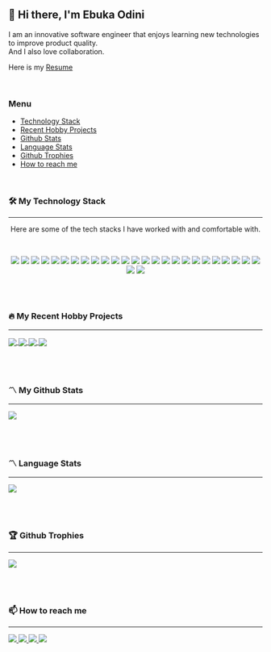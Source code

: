 ## 👋 Hi there, I'm Ebuka Odini

<p>
  I am an innovative software engineer that enjoys learning new technologies to improve product quality.

  <br />
  And I also love collaboration.
</p>

<p>
  Here is my <a href="https://github.com/ebukaodini/ebukaodini/blob/main/Ebuka%20Odini%20Resume.pdf">Resume</a>
</p>
<br />



### Menu
  - [Technology Stack](#-my-technology-stack)
  - [Recent Hobby Projects](#-my-recent-hobby-projects)
  - [Github Stats](#-my-github-stats)
  - [Language Stats](#-language-stats)
  - [Github Trophies](#-github-trophies)
  - [How to reach me](#-how-to-reach-me)

<br />


### 🛠️ My Technology Stack
<hr />

<p align="center">Here are some of the tech stacks I have worked with and comfortable with.</p> <br />

<p align="center">
  <img src="https://img.shields.io/badge/JavaScript-F7DF1E?style=for-the-badge&logo=javascript&logoColor=black" />
  <img src="https://img.shields.io/badge/PHP-777BB4?style=for-the-badge&logo=php&logoColor=white" />
  <img src="https://img.shields.io/badge/Dart-0175C2?style=for-the-badge&logo=dart&logoColor=white" />
  <img src="https://img.shields.io/badge/CSharp-239120?style=for-the-badge&logo=C-Sharp&logoColor=white" />
  <img src="https://img.shields.io/badge/Typescript-3178C6?style=for-the-badge&logo=typescript&logoColor=white" />
  <img src="https://img.shields.io/badge/HTML5-E34F26?style=for-the-badge&logo=html5&logoColor=white" />
  <img src="https://img.shields.io/badge/React-61DAFB?style=for-the-badge&logo=react&logoColor=black" />
  <img src="https://img.shields.io/badge/Flutter-02569B?style=for-the-badge&logo=flutter&logoColor=white" />
  <img src="https://img.shields.io/badge/Node.js-339933?style=for-the-badge&logo=node.js&logoColor=white" />
  <img src="https://img.shields.io/badge/Next.js-000000?style=for-the-badge&logo=next.js&logoColor=white" />
  <img src="https://img.shields.io/badge/CSS3-1572B6?style=for-the-badge&logo=css3&logoColor=white" />
  <img src="https://img.shields.io/badge/Sass-CC6699?style=for-the-badge&logo=sass&logoColor=white" />
  <img src="https://img.shields.io/badge/Bootstrap-563D7C?style=for-the-badge&logo=bootstrap&logoColor=white" />
  <img src="https://img.shields.io/badge/jQuery-0769AD?style=for-the-badge&logo=jquery&logoColor=white" />
  <img src="https://img.shields.io/badge/json-000000?style=for-the-badge&logo=json&logoColor=white" />
  <img src="https://img.shields.io/badge/jwt-000000?style=for-the-badge&logo=JSON Web Tokens&logoColor=white" />
  <img src="https://img.shields.io/badge/MySQL-4479A1?style=for-the-badge&logo=mysql&logoColor=white" />
  <img src="https://img.shields.io/badge/mongodb-47A248.svg?&style=for-the-badge&logo=mongodb&logoColor=white" />
  <img src="https://img.shields.io/badge/sqlite-003B57.svg?&style=for-the-badge&logo=sqlite&logoColor=white" />
  <img src="https://img.shields.io/badge/RxDB-8D1F89?style=for-the-badge&logo=rxdb&logoColor=white" />
  <img src="https://img.shields.io/badge/npm-CB3837?style=for-the-badge&logo=npm&logoColor=white" />
  <img src="https://img.shields.io/badge/Git-F05032?style=for-the-badge&logo=git&logoColor=white" />
  <img src="https://img.shields.io/badge/Amazon_AWS-232F3E?style=for-the-badge&logo=amazon-aws&logoColor=white" />
  <img src="https://img.shields.io/badge/Netlify-00C7B7?style=for-the-badge&logo=netlify&logoColor=white" />
  <img src="https://img.shields.io/badge/Heroku-430098?style=for-the-badge&logo=heroku&logoColor=white" />
  <img src="https://img.shields.io/badge/Firebase-FFCA28?style=for-the-badge&logo=firebase&logoColor=black" />
  <img src="https://img.shields.io/badge/Docker-2496ED?style=for-the-badge&logo=docker&logoColor=white" />
</p>
<br /><br />


### 🔥 My Recent Hobby Projects
<hr />

<a href="https://github.com/ebukaodini/daily-task">
  <img align="center" src="https://github-readme-stats.vercel.app/api/pin/?username=ebukaodini&repo=daily-task&card_width=100" />
</a>
<a href="https://github.com/ebukaodini/undo-audiomack">
  <img align="center" src="https://github-readme-stats.vercel.app/api/pin/?username=ebukaodini&repo=undo-audiomack" />
</a>
<a href="https://github.com/ebukaodini/chirp">
  <img align="center" src="https://github-readme-stats.vercel.app/api/pin/?username=ebukaodini&repo=chirp" />
</a>
<a href="https://github.com/ebukaodini/aboutmy-business">
  <img align="center" src="https://github-readme-stats.vercel.app/api/pin/?username=ebukaodini&repo=aboutmy-business" />
</a>
<br /><br /><br /><br />



### 〽️ My Github Stats 
<hr />

<a href="https://github.com/ebukaodini">
  <img src="https://github-readme-stats.vercel.app/api?username=ebukaodini&count_private=true&show_icons=true" />
</a>
<br /><br /><br /><br />



### 〽️ Language Stats 
<hr />

<a href="https://github.com/ebukaodini">
<img src="https://github-readme-stats.vercel.app/api/top-langs/?username=ebukaodini&langs_count=5&layout=compact&hide=Visual%20Basic%20.NET,javascript">
</a>
<br /><br /><br /><br />



### 🏆 Github Trophies
<hr />

<a href="https://github.com/ebukaodini">
  <img src="https://github-profile-trophy.vercel.app/?username=ebukaodini&theme=algolia&column=4">
</a>
<br /><br /><br /><br />



### 📫 How to reach me
<hr />

<a href="https://www.linkedin.com/in/ebuka-odini/" target="_blank">
  <img src="https://img.shields.io/badge/linkedin-0077B5.svg?&style=for-the-badge&logo=linkedin&logoColor=white" />
</a>
<a href="mailto:ebukaodini@gmail.com" target="_blank">
  <img src="https://img.shields.io/badge/mail-FFFFFF.svg?&style=for-the-badge&logo=gmail&logoColor=red" />
</a>
<a href="https://twitter.com/__ebukaodini" target="_blank">
  <img src="https://img.shields.io/badge/Twitter-1DA1F2?style=for-the-badge&logo=twitter&logoColor=white">
</a>
<a href="https://dev.to/ebukaodini" target="_blank">
  <img src="https://img.shields.io/badge/dev.to-000000?style=for-the-badge&logo=devdotto&logoColor=white">
</a>



<!-- 
**ebukaodini/ebukaodini** is a ✨ _special_ ✨ repository because its `README.md` (this file) appears on your GitHub profile.

Here are some ideas to get you started:

- 🔭 I’m currently working on ...
- 🌱 I’m currently learning ...
- 👯 I’m looking to collaborate on ...
- 🤔 I’m looking for help with ...
- 💬 Ask me about ...
- 📫 How to reach me: ...
- 😄 Pronouns: ...
- ⚡ Fun fact: ...
 -->
